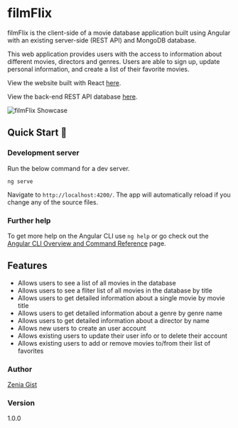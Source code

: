 # filmFlix

filmFlix is the client-side of a movie database application built using Angular with an existing server-side (REST API) and MongoDB database. 

This web application provides users with the access to information about different movies, directors and genres. Users are able to sign up, update personal information, and create a list of their favorite movies. 

View the website built with React [here](https://github.com/zeniagist/myFlix-Client).

View the back-end REST API database [here](https://github.com/zeniagist/myFlix-Backend).

![filmFlix Showcase](./assets/filmFlixshowcase.gif)

## Quick Start 🚀

### Development server

Run the below command for a dev server. 
```
ng serve
```
Navigate to `http://localhost:4200/`. The app will automatically reload if you change any of the source files.

### Further help

To get more help on the Angular CLI use `ng help` or go check out the [Angular CLI Overview and Command Reference](https://angular.io/cli) page.

## Features

- Allows users to see a list of all movies in the database
- Allows users to see a fliter list of all movies in the database by title
- Allows users to get detailed information about a single movie by movie title
- Allows users to get detailed information about a genre by genre name
- Allows users to get detailed information about a director by name
- Allows new users to create an user account
- Allows existing users to update their user info or to delete their account
- Allows existing users to add or remove movies to/from their list of favorites

### Author

[Zenia Gist](https://zeniagist.github.io)

### Version

1.0.0

